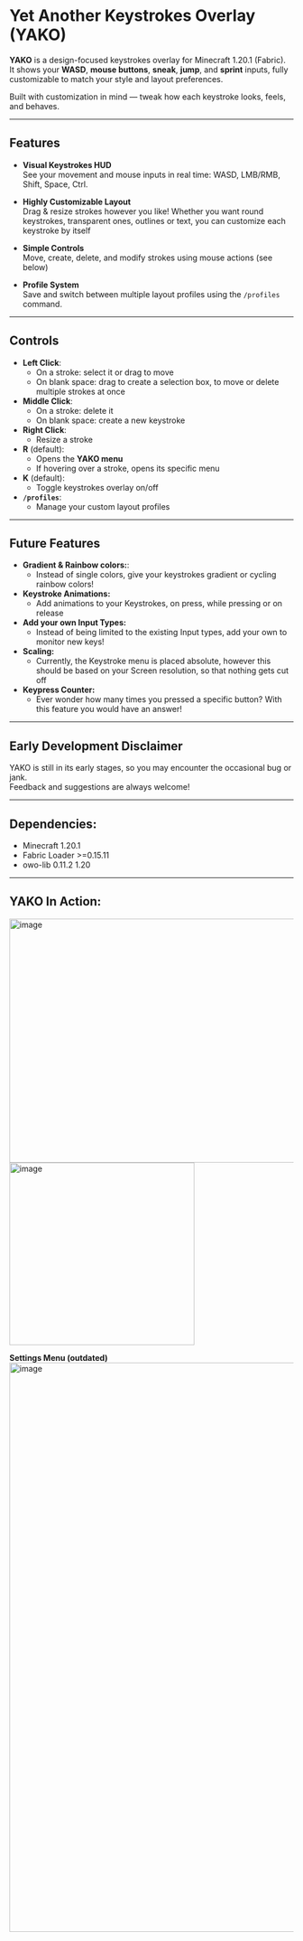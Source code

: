 # Yet Another Keystrokes Overlay (YAKO)

**YAKO** is a design-focused keystrokes overlay for Minecraft 1.20.1 (Fabric).  
It shows your **WASD**, **mouse buttons**, **sneak**, **jump**, and **sprint** inputs, fully customizable to match your style and layout preferences.

Built with customization in mind — tweak how each keystroke looks, feels, and behaves.

---

## Features

- **Visual Keystrokes HUD**  
  See your movement and mouse inputs in real time: WASD, LMB/RMB, Shift, Space, Ctrl.

- **Highly Customizable Layout**  
  Drag & resize strokes however you like! Whether you want round keystrokes, transparent ones, outlines or text, you can customize each keystroke by itself


- **Simple Controls**  
  Move, create, delete, and modify strokes using mouse actions (see below)

- **Profile System**  
  Save and switch between multiple layout profiles using the `/profiles` command.

---

##  Controls

- **Left Click**:
  - On a stroke: select it or drag to move
  - On blank space: drag to create a selection box, to move or delete multiple strokes at once
- **Middle Click**:
  - On a stroke: delete it
  - On blank space: create a new keystroke
- **Right Click**:
  - Resize a stroke
- **R** (default):
  - Opens the **YAKO menu**
  - If hovering over a stroke, opens its specific menu
- **K** (default):
  - Toggle keystrokes overlay on/off
- **`/profiles`**:
  - Manage your custom layout profiles

---

##  Future Features

- **Gradient & Rainbow colors:**:
  - Instead of single colors, give your keystrokes gradient or cycling rainbow colors!
- **Keystroke Animations:**
  - Add animations to your Keystrokes, on press, while pressing or on release
- **Add your own Input Types:**
  - Instead of being limited to the existing Input types, add your own to monitor new keys!
- **Scaling:**
  - Currently, the Keystroke menu is placed absolute, however this should be based on your Screen resolution, so that nothing gets cut off
- **Keypress Counter:**
  - Ever wonder how many times you pressed a specific button? With this feature you would have an answer!

---

## Early Development Disclaimer

YAKO is still in its early stages, so you may encounter the occasional bug or jank.  
Feedback and suggestions are always welcome!

---

## Dependencies:
- Minecraft 1.20.1
- Fabric Loader >=0.15.11
- owo-lib 0.11.2 1.20

---

## YAKO In Action:

<img width="550" height="432" alt="image" src="https://github.com/user-attachments/assets/976f1535-83e5-4fac-95f4-b7760686d585" />
<img width="328" height="323" alt="image" src="https://github.com/user-attachments/assets/07a2bd3a-e4d8-4723-8df1-87bcb5dd9984" />

**Settings Menu (outdated)**
<img width="1920" height="1008" alt="image" src="https://github.com/user-attachments/assets/a9e4b520-dcfd-4523-86a3-d4c6ea1ac3a2" />
